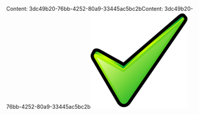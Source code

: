 <span data-ttu-id="27797-101">Content: 3dc49b20-76bb-4252-80a9-33445ac5bc2b</span><span class="sxs-lookup"><span data-stu-id="27797-101">Content: 3dc49b20-76bb-4252-80a9-33445ac5bc2b</span></span>![Bild](755381c7-5e9f-4395-aff6-0d8a2b1c181a.png)
